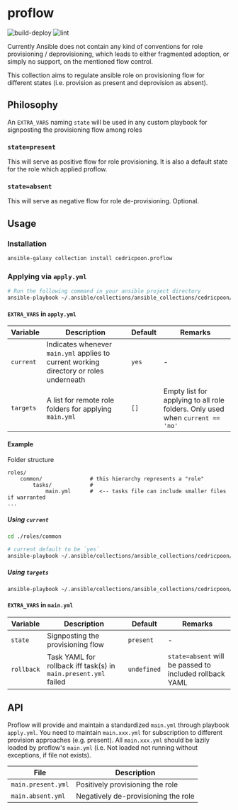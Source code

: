 # proflow
![build-deploy](https://github.com/cedricpoon/ansible-proflow/workflows/build-deploy/badge.svg)
![lint](https://github.com/cedricpoon/ansible-proflow/workflows/lint/badge.svg)

Currently Ansible does not contain any kind of conventions for role provisioning / deprovisioning, which leads to either fragmented adoption, or simply no support, on the mentioned flow control.

This collection aims to regulate ansible role on provisioning flow for different states (i.e. provision as present and deprovision as absent).

## Philosophy
An `EXTRA_VARS` naming `state` will be used in any custom playbook for signposting the provisioning flow among roles

### `state=present`
This will serve as positive flow for role provisioning. It is also a default state for the role which applied proflow.

### `state=absent`
This will serve as negative flow for role de-provisioning. Optional.

## Usage
### Installation
```sh
ansible-galaxy collection install cedricpoon.proflow
```

### Applying via `apply.yml`
```sh
# Run the following command in your ansible project directory
ansible-playbook ~/.ansible/collections/ansible_collections/cedricpoon/proflow/apply.yml
```
#### `EXTRA_VARS` in `apply.yml`
| Variable  | Description | Default | Remarks |
|-----------|-------------|---------|---------|
| `current` | Indicates whenever `main.yml` applies to current working directory or roles underneath | `yes` | - |
| `targets` | A list for remote role folders for applying `main.yml` | `[]` | Empty list for applying to all role folders. Only used when `current == 'no'` |

#### Example
Folder structure
```
roles/
    common/               # this hierarchy represents a "role"
        tasks/            #
            main.yml      #  <-- tasks file can include smaller files if warranted
...
```
##### Using `current`
```sh
cd ./roles/common

# current default to be `yes`
ansible-playbook ~/.ansible/collections/ansible_collections/cedricpoon/proflow/apply.yml
```
##### Using `targets`
```sh
ansible-playbook ~/.ansible/collections/ansible_collections/cedricpoon/proflow/apply.yml -e '{"targets": ["common"], "current": "no"}'
```

#### `EXTRA_VARS` in `main.yml`
| Variable  | Description | Default | Remarks |
|-----------|-------------|---------|---------|
| `state` | Signposting the provisioning flow | `present` | - |
| `rollback` | Task YAML for rollback iff task(s) in `main.present.yml` failed | `undefined` | `state=absent` will be passed to included rollback YAML |

## API
Proflow will provide and maintain a standardized `main.yml` through playbook `apply.yml`. You need to maintain `main.xxx.yml` for subscription to different provision approaches (e.g. present). All `main.xxx.yml` should be lazily loaded by proflow's `main.yml` (i.e. Not loaded not running without exceptions, if file not exists).

| File             | Description                         |
|------------------|-------------------------------------|
| `main.present.yml` | Positively provisioning the role    |
| `main.absent.yml`  | Negatively de-provisioning the role |
